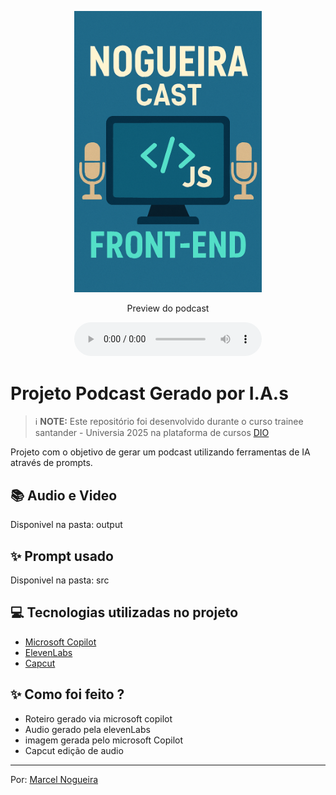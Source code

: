 
<p align="center">
<img 
    src="./assets/cover.png"
    width="300"
/>
</p>

<p align="center">
    Preview do podcast
</p>

<div align="center">
    <audio src="output/Nogueira-Cast-JS.MP3" controls title="Nogueira-Cast-JS"></audio>
</div>

# Projeto Podcast Gerado por I.A.s


 > ℹ️ **NOTE:** Este repositório foi desenvolvido durante o curso trainee santander - Universia 2025 na plataforma de cursos [DIO](https://web.dio.me/users/nogueira_devmasters)

Projeto com o objetivo de gerar um podcast utilizando ferramentas de IA através de prompts.

## 📚 Audio e Video
 Disponivel na pasta: output

## ✨ Prompt usado
 Disponivel na pasta: src

## 💻 Tecnologias utilizadas no projeto

- [Microsoft Copilot](https://copilot.microsoft.com/)
- [ElevenLabs](https://beta.elevenlabs.io/)
- [Capcut](https://www.capcut.com/pt-br/)

## ✨ Como foi feito ?

- Roteiro gerado via microsoft copilot
- Audio gerado pela elevenLabs
- imagem gerada pelo microsoft Copilot
- Capcut edição de audio


---

Por: [Marcel Nogueira](https://github.com/Marcel-Nogueira)
